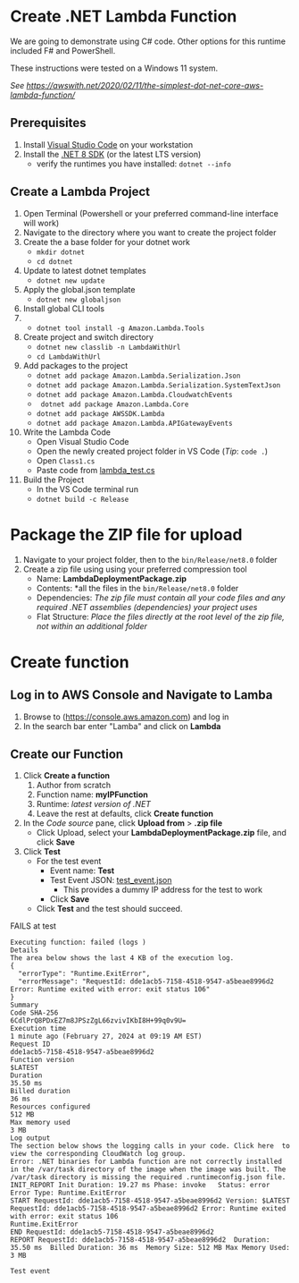 # Create .NET Lambda Function
We are going to demonstrate using C# code. Other options for this runtime included F# and PowerShell.

These instructions were tested on a Windows 11 system.

*See https://awswith.net/2020/02/11/the-simplest-dot-net-core-aws-lambda-function/*

## Prerequisites
1. Install [Visual Studio Code](https://code.visualstudio.com/download) on your workstation
3. Install the [.NET 8 SDK](https://dotnet.microsoft.com/download) (or the latest LTS version)
    - verify the runtimes you have installed: `dotnet --info`
## Create a Lambda Project
1. Open Terminal (Powershell or your preferred command-line interface will work)
2. Navigate to the directory where you want to create the project folder
3. Create the a base folder for your dotnet work
    - `mkdir dotnet`
    - `cd dotnet`
4. Update to latest dotnet templates
    - `dotnet new update`
5. Apply the global.json template
    - `dotnet new globaljson`
6. Install global CLI tools
7. - `dotnet tool install -g Amazon.Lambda.Tools`
8. Create project and switch directory
    - `dotnet new classlib -n LambdaWithUrl`
    - `cd LambdaWithUrl`
9. Add packages to the project
    - `dotnet add package Amazon.Lambda.Serialization.Json`
    - `dotnet add package Amazon.Lambda.Serialization.SystemTextJson`
    - `dotnet add package Amazon.Lambda.CloudwatchEvents`
    - ` dotnet add package Amazon.Lambda.Core`
    - `dotnet add package AWSSDK.Lambda`
    - `dotnet add package Amazon.Lambda.APIGatewayEvents`
10. Write the Lambda Code
    - Open Visual Studio Code
    - Open the newly created project folder in VS Code (*Tip*: `code .`)
    - Open `Class1.cs`
    - Paste code from [lambda_test.cs](lambda_test.cs)
11. Build the Project
    - In the VS Code terminal run
    - `dotnet build -c Release`
# Package the ZIP file for upload
1. Navigate to your project folder, then to the `bin/Release/net8.0` folder
2. Create a zip file using using your preferred compression tool
    - Name: **LambdaDeploymentPackage.zip**
    - Contents: *all the files in the `bin/Release/net8.0` folder
    - Dependencies: *The zip file must contain all your code files and any required .NET assemblies (dependencies) your project uses*
    - Flat Structure: *Place the files directly at the root level of the zip file, not within an additional folder*

# Create function
## Log in to AWS Console and Navigate to Lamba
1. Browse to (https://console.aws.amazon.com) and log in
2. In the search bar enter "Lamba" and click on **Lambda**
## Create our Function
1. Click **Create a function**
    1. Author from scratch
    2. Function name: **myIPFunction**
    3. Runtime: *latest version of .NET*
    4. Leave the rest at defaults, click **Create function**
2. In the *Code source* pane, click **Upload from** > **.zip file**
    - Click Upload, select your **LambdaDeploymentPackage.zip** file, and click **Save**
4. Click **Test**
    - For the test event
      - Event name: **Test**
      - Test Event JSON: [test_event.json](test_event.json)
        - This provides a dummy IP address for the test to work
      - Click **Save**
    - Click **Test** and the test should succeed.

FAILS at test

~~~
Executing function: failed (logs )
Details
The area below shows the last 4 KB of the execution log.
{
  "errorType": "Runtime.ExitError",
  "errorMessage": "RequestId: dde1acb5-7158-4518-9547-a5beae8996d2 Error: Runtime exited with error: exit status 106"
}
Summary
Code SHA-256
6CdlPrQ8PDxEZ7m8JPSzZgL66zvivIKbI8H+99q0v9U=
Execution time
1 minute ago (February 27, 2024 at 09:19 AM EST)
Request ID
dde1acb5-7158-4518-9547-a5beae8996d2
Function version
$LATEST
Duration
35.50 ms
Billed duration
36 ms
Resources configured
512 MB
Max memory used
3 MB
Log output
The section below shows the logging calls in your code. Click here  to view the corresponding CloudWatch log group.
Error: .NET binaries for Lambda function are not correctly installed in the /var/task directory of the image when the image was built. The /var/task directory is missing the required .runtimeconfig.json file.
INIT_REPORT Init Duration: 19.27 ms	Phase: invoke	Status: error	Error Type: Runtime.ExitError
START RequestId: dde1acb5-7158-4518-9547-a5beae8996d2 Version: $LATEST
RequestId: dde1acb5-7158-4518-9547-a5beae8996d2 Error: Runtime exited with error: exit status 106
Runtime.ExitError
END RequestId: dde1acb5-7158-4518-9547-a5beae8996d2
REPORT RequestId: dde1acb5-7158-4518-9547-a5beae8996d2	Duration: 35.50 ms	Billed Duration: 36 ms	Memory Size: 512 MB	Max Memory Used: 3 MB	

Test event
~~~
